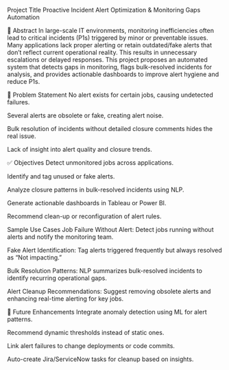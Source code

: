 Project Title
Proactive Incident Alert Optimization & Monitoring Gaps Automation

📄 Abstract
In large-scale IT environments, monitoring inefficiencies often lead to critical incidents (P1s) triggered by minor or preventable issues. Many applications lack proper alerting or retain outdated/fake alerts that don’t reflect current operational reality. This results in unnecessary escalations or delayed responses. This project proposes an automated system that detects gaps in monitoring, flags bulk-resolved incidents for analysis, and provides actionable dashboards to improve alert hygiene and reduce P1s.

🧩 Problem Statement
No alert exists for certain jobs, causing undetected failures.

Several alerts are obsolete or fake, creating alert noise.

Bulk resolution of incidents without detailed closure comments hides the real issue.

Lack of insight into alert quality and closure trends.

✅ Objectives
Detect unmonitored jobs across applications.

Identify and tag unused or fake alerts.

Analyze closure patterns in bulk-resolved incidents using NLP.

Generate actionable dashboards in Tableau or Power BI.

Recommend clean-up or reconfiguration of alert rules.

Sample Use Cases
Job Failure Without Alert: Detect jobs running without alerts and notify the monitoring team.

Fake Alert Identification: Tag alerts triggered frequently but always resolved as “Not impacting.”

Bulk Resolution Patterns: NLP summarizes bulk-resolved incidents to identify recurring operational gaps.

Alert Cleanup Recommendations: Suggest removing obsolete alerts and enhancing real-time alerting for key jobs.

🔮 Future Enhancements
Integrate anomaly detection using ML for alert patterns.

Recommend dynamic thresholds instead of static ones.

Link alert failures to change deployments or code commits.

Auto-create Jira/ServiceNow tasks for cleanup based on insights.

